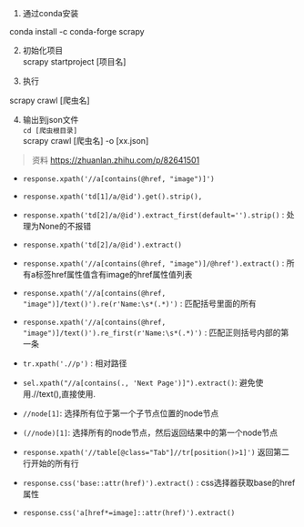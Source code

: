 1. 通过conda安装  

conda install -c conda-forge scrapy

2. 初始化项目  
scrapy startproject [项目名]

3. 执行

scrapy crawl [爬虫名]

4. 输出到json文件  
`cd [爬虫根目录]`  
scrapy crawl [爬虫名] -o [xx.json]


> 资料
https://zhuanlan.zhihu.com/p/82641501  

* `response.xpath('//a[contains(@href, "image")]')`
* `response.xpath('td[1]/a/@id').get().strip(),`
* `response.xpath('td[2]/a/@id').extract_first(default='').strip()` : 处理为None的不报错
* `response.xpath('td[2]/a/@id').extract()`
* `response.xpath('//a[contains(@href, "image")]/@href').extract()` : 所有a标签href属性值含有image的href属性值列表
* `response.xpath('//a[contains(@href, "image")]/text()').re(r'Name:\s*(.*)')` : 匹配括号里面的所有
* `response.xpath('//a[contains(@href, "image")]/text()').re_first(r'Name:\s*(.*)')` : 匹配正则括号内部的第一条
* `tr.xpath('.//p')` : 相对路径
* `sel.xpath("//a[contains(., 'Next Page')]").extract()`: 避免使用.//text(),直接使用.
* `//node[1]`: 选择所有位于第一个子节点位置的node节点
* `(//node)[1]`: 选择所有的node节点，然后返回结果中的第一个node节点
* `response.xpath('//table[@class="Tab"]//tr[position()>1]')` 返回第二行开始的所有行

* `response.css('base::attr(href)').extract()` : css选择器获取base的href属性
* `response.css('a[href*=image]::attr(href)').extract()`